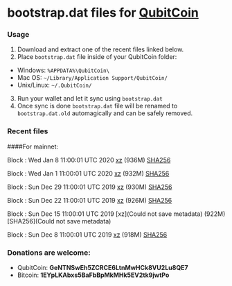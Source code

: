 # bootstrap.dat files for [QubitCoin](https://qubitcoin.cc/)

### Usage

1. Download and extract one of the recent files linked below.
2. Place `bootstrap.dat` file inside of your QubitCoin folder:
 - Windows: `%APPDATA%\QubitCoin\`
 - Mac OS: `~/Library/Application Support/QubitCoin/`
 - Unix/Linux: `~/.QubitCoin/`
3. Run your wallet and let it sync using `bootstrap.dat`
4. Once sync is done `bootstrap.dat` file will be renamed to `bootstrap.dat.old` automagically and can be safely removed.

### Recent files

####For mainnet:

Block : Wed Jan  8 11:00:01 UTC 2020 [xz](https://transfer.sh/81bDo/bootstrap.dat.20200108.tar.xz) (936M) [SHA256](https://transfer.sh/FhEzG/sha256.txt)

Block : Wed Jan  1 11:00:01 UTC 2020 [xz](https://transfer.sh/hCj6F/bootstrap.dat.20200101.tar.xz) (932M) [SHA256](https://transfer.sh/Q0u1q/sha256.txt)

Block : Sun Dec 29 11:00:01 UTC 2019 [xz](https://transfer.sh/SoomL/bootstrap.dat.20191229.tar.xz) (930M) [SHA256](https://transfer.sh/110w97/sha256.txt)

Block : Sun Dec 22 11:00:01 UTC 2019 [xz](https://transfer.sh/vDuGo/bootstrap.dat.20191222.tar.xz) (926M) [SHA256](https://transfer.sh/izF1a/sha256.txt)

Block : Sun Dec 15 11:00:01 UTC 2019 [xz](Could not save metadata) (922M) [SHA256](Could not save metadata)

Block : Sun Dec  8 11:00:01 UTC 2019 [xz](https://transfer.sh/12fqvb/bootstrap.dat.20191208.tar.xz) (918M) [SHA256](https://transfer.sh/szZ7W/sha256.txt)

### Donations are welcome:

- QubitCoin: **GeNTNSwEh5ZCRCE6LtnMwHCk8VU2Lu8QE7**
- Bitcoin: **1EYpLKAbxs5BaFbBpMkMHk5EV2tk9jwtPo**
